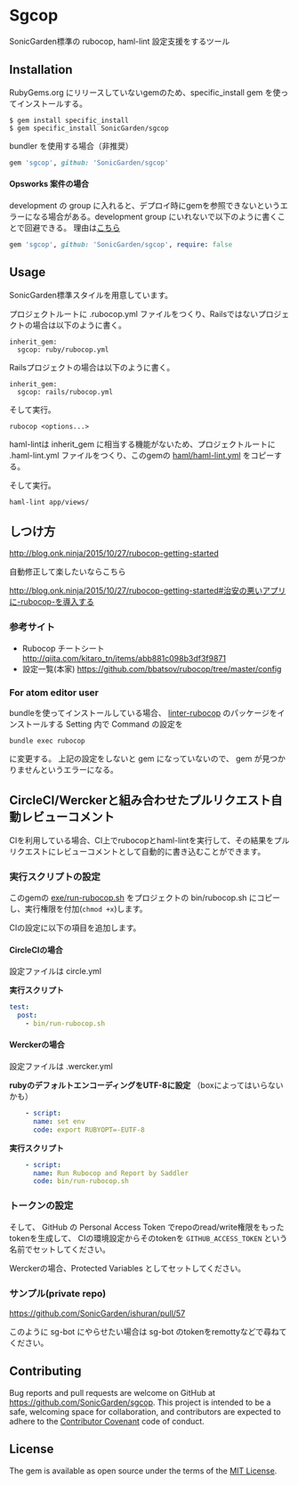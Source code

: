 # Sgcop

SonicGarden標準の rubocop, haml-lint 設定支援をするツール

## Installation

RubyGems.org にリリースしていないgemのため、specific_install gem を使ってインストールする。
```
$ gem install specific_install
$ gem specific_install SonicGarden/sgcop
```

bundler を使用する場合（非推奨）

```ruby
gem 'sgcop', github: 'SonicGarden/sgcop'
```

#### Opsworks 案件の場合

development の group に入れると、デプロイ時にgemを参照できないというエラーになる場合がある。development group にいれないで以下のように書くことで回避できる。
理由は[こちら](https://www.remotty.net/groups/13/entries/119357)

````ruby
gem 'sgcop', github: 'SonicGarden/sgcop', require: false
````


## Usage

SonicGarden標準スタイルを用意しています。

プロジェクトルートに .rubocop.yml ファイルをつくり、Railsではないプロジェクトの場合は以下のように書く。

```
inherit_gem:
  sgcop: ruby/rubocop.yml
```

Railsプロジェクトの場合は以下のように書く。

```
inherit_gem:
  sgcop: rails/rubocop.yml
```

そして実行。

```
rubocop <options...>
```

haml-lintは inherit_gem に相当する機能がないため、プロジェクトルートに .haml-lint.yml ファイルをつくり、このgemの [haml/haml-lint.yml](https://github.com/SonicGarden/sgcop/tree/master/haml/haml-lint.yml) をコピーする。

そして実行。

```
haml-lint app/views/
```

## しつけ方

http://blog.onk.ninja/2015/10/27/rubocop-getting-started

自動修正して楽したいならこちら

http://blog.onk.ninja/2015/10/27/rubocop-getting-started#治安の悪いアプリに-rubocop-を導入する

### 参考サイト
- Rubocop チートシート http://qiita.com/kitaro_tn/items/abb881c098b3df3f9871
- 設定一覧(本家) https://github.com/bbatsov/rubocop/tree/master/config

### For atom editor user

bundleを使ってインストールしている場合、 [linter-rubocop](https://atom.io/packages/linter-rubocop) のパッケージをインストールする
Setting 内で Command の設定を

    bundle exec rubocop

に変更する。
上記の設定をしないと gem になっていないので、 gem が見つかりませんというエラーになる。

## CircleCI/Werckerと組み合わせたプルリクエスト自動レビューコメント

CIを利用している場合、CI上でrubocopとhaml-lintを実行して、その結果をプルリクエストにレビューコメントとして自動的に書き込むことができます。

### 実行スクリプトの設定

このgemの [exe/run-rubocop.sh](https://github.com/SonicGarden/sgcop/tree/master/exe/run-rubocop.sh) をプロジェクトの bin/rubocop.sh にコピーし、実行権限を付加(`chmod +x`)します。

CIの設定に以下の項目を追加します。

#### CircleCIの場合
設定ファイルは circle.yml

**実行スクリプト**
```yml
test:
  post:
    - bin/run-rubocop.sh
```

#### Werckerの場合
設定ファイルは .wercker.yml

**rubyのデフォルトエンコーディングをUTF-8に設定**
（boxによってはいらないかも）
```yml
    - script:
      name: set env
      code: export RUBYOPT=-EUTF-8
```

**実行スクリプト**
```yml
    - script:
      name: Run Rubocop and Report by Saddler
      code: bin/run-rubocop.sh
```

### トークンの設定

そして、 GitHub の Personal Access Token でrepoのread/write権限をもったtokenを生成して、
CIの環境設定からそのtokenを `GITHUB_ACCESS_TOKEN` という名前でセットしてください。

Werckerの場合、Protected Variables としてセットしてください。

### サンプル(private repo)
https://github.com/SonicGarden/ishuran/pull/57

このように sg-bot にやらせたい場合は sg-bot のtokenをremottyなどで尋ねてください。


## Contributing

Bug reports and pull requests are welcome on GitHub at https://github.com/SonicGarden/sgcop. This project is intended to be a safe, welcoming space for collaboration, and contributors are expected to adhere to the [Contributor Covenant](contributor-covenant.org) code of conduct.

## License

The gem is available as open source under the terms of the [MIT License](http://opensource.org/licenses/MIT).

